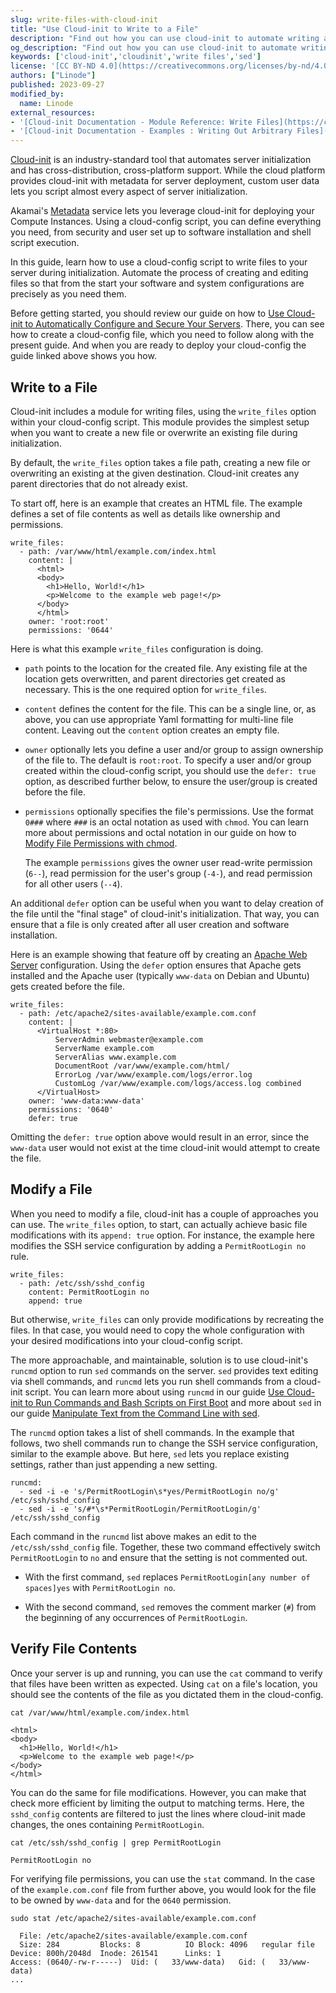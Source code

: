 ```yaml
---
slug: write-files-with-cloud-init
title: "Use Cloud-init to Write to a File"
description: "Find out how you can use cloud-init to automate writing and modifying files during your new servers' initialization."
og_description: "Find out how you can use cloud-init to automate writing and modifying files during your new servers' initialization."
keywords: ['cloud-init','cloudinit','write files','sed']
license: '[CC BY-ND 4.0](https://creativecommons.org/licenses/by-nd/4.0)'
authors: ["Linode"]
published: 2023-09-27
modified_by:
  name: Linode
external_resources:
- '[Cloud-init Documentation - Module Reference: Write Files](https://cloudinit.readthedocs.io/en/latest/reference/modules.html#write-files)'
- '[Cloud-init Documentation - Examples : Writing Out Arbitrary Files](https://cloudinit.readthedocs.io/en/latest/reference/examples.html#writing-out-arbitrary-files)'
---
```


[Cloud-init](https://cloudinit.readthedocs.io/en/latest/index.html) is an industry-standard tool that automates server initialization and has cross-distribution, cross-platform support. While the cloud platform provides cloud-init with metadata for server deployment, custom user data lets you script almost every aspect of server initialization.

Akamai's [Metadata](/docs/products/compute/compute-instances/guides/metadata/) service lets you leverage cloud-init for deploying your Compute Instances. Using a cloud-config script, you can define everything you need, from security and user set up to software installation and shell script execution.

In this guide, learn how to use a cloud-config script to write files to your server during initialization. Automate the process of creating and editing files so that from the start your software and system configurations are precisely as you need them.

Before getting started, you should review our guide on how to [Use Cloud-init to Automatically Configure and Secure Your Servers](/docs/guides/configure-and-secure-servers-with-cloud-init/). There, you can see how to create a cloud-config file, which you need to follow along with the present guide. And when you are ready to deploy your cloud-config the guide linked above shows you how.

## Write to a File

Cloud-init includes a module for writing files, using the `write_files` option within your cloud-config script. This module provides the simplest setup when you want to create a new file or overwrite an existing file during initialization.

By default, the `write_files` option takes a file path, creating a new file or overwriting an existing at the given destination. Cloud-init creates any parent directories that do not already exist.

To start off, here is an example that creates an HTML file. The example defines a set of file contents as well as details like ownership and permissions.

```file {title="cloud-config.yaml" lang="yaml"}
write_files:
  - path: /var/www/html/example.com/index.html
    content: |
      <html>
      <body>
        <h1>Hello, World!</h1>
        <p>Welcome to the example web page!</p>
      </body>
      </html>
    owner: 'root:root'
    permissions: '0644'
```

Here is what this example `write_files` configuration is doing.

- `path` points to the location for the created file. Any existing file at the location gets overwritten, and parent directories get created as necessary. This is the one required option for `write_files`.

- `content` defines the content for the file. This can be a single line, or, as above, you can use appropriate Yaml formatting for multi-line file content. Leaving out the `content` option creates an empty file.

- `owner` optionally lets you define a user and/or group to assign ownership of the file to. The default is `root:root`. To specify a user and/or group created within the cloud-config script, you should use the `defer: true` option, as described further below, to ensure the user/group is created before the file.

- `permissions` optionally specifies the file's permissions. Use the format `0###` where `###` is an octal notation as used with `chmod`. You can learn more about permissions and octal notation in our guide on how to [Modify File Permissions with chmod](/docs/guides/modify-file-permissions-with-chmod/#using-octal-notation-syntax-with-chmod).

    The example `permissions` gives the owner user read-write permission (`6--`), read permission for the user's group (`-4-`), and read permission for all other users (`--4`).

An additional `defer` option can be useful when you want to delay creation of the file until the "final stage" of cloud-init's initialization. That way, you can ensure that a file is only created after all user creation and software installation.

Here is an example showing that feature off by creating an [Apache Web Server](/docs/guides/how-to-install-apache-web-server-ubuntu-18-04/) configuration. Using the `defer` option ensures that Apache gets installed and the Apache user (typically `www-data` on Debian and Ubuntu) gets created before the file.

```file {title="cloud-config.yaml" lang="yaml"}
write_files:
  - path: /etc/apache2/sites-available/example.com.conf
    content: |
      <VirtualHost *:80>
          ServerAdmin webmaster@example.com
          ServerName example.com
          ServerAlias www.example.com
          DocumentRoot /var/www/example.com/html/
          ErrorLog /var/www/example.com/logs/error.log
          CustomLog /var/www/example.com/logs/access.log combined
      </VirtualHost>
    owner: 'www-data:www-data'
    permissions: '0640'
    defer: true
```

Omitting the `defer: true` option above would result in an error, since the `www-data` user would not exist at the time cloud-init would attempt to create the file.

## Modify a File

When you need to modify a file, cloud-init has a couple of approaches you can use. The `write_files` option, to start, can actually achieve basic file modifications with its `append: true` option. For instance, the example here modifies the SSH service configuration by adding a `PermitRootLogin no` rule.

```file {title="cloud-config.yaml" lang="yaml"}
write_files:
  - path: /etc/ssh/sshd_config
    content: PermitRootLogin no
    append: true
```

But otherwise, `write_files` can only provide modifications by recreating the files. In that case, you would need to copy the whole configuration with your desired modifications into your cloud-config script.

The more approachable, and maintainable, solution is to use cloud-init's `runcmd` option to run `sed` commands on the server. `sed` provides text editing via shell commands, and `runcmd` lets you run shell commands from a cloud-init script. You can learn more about using `runcmd` in our guide [Use Cloud-init to Run Commands and Bash Scripts on First Boot](/docs/guides/run-shell-commands-with-cloud-init/) and more about `sed` in our guide [Manipulate Text from the Command Line with sed](/docs/guides/manipulate-text-from-the-command-line-with-sed/).

The `runcmd` option takes a list of shell commands. In the example that follows, two shell commands run to change the SSH service configuration, similar to the example above. But here, `sed` lets you replace existing settings, rather than just appending a new setting.

```file {title="cloud-config.yaml" lang="yaml"}
runcmd:
  - sed -i -e 's/PermitRootLogin\s*yes/PermitRootLogin no/g' /etc/ssh/sshd_config
  - sed -i -e 's/#*\s*PermitRootLogin/PermitRootLogin/g' /etc/ssh/sshd_config
```

Each command in the `runcmd` list above makes an edit to the `/etc/ssh/sshd_config` file. Together, these two command effectively switch `PermitRootLogin` to `no` and ensure that the setting is not commented out.

- With the first command, `sed` replaces `PermitRootLogin[any number of spaces]yes` with `PermitRootLogin no`.

- With the second command, `sed` removes the comment marker (`#`) from the beginning of any occurrences of `PermitRootLogin`.

## Verify File Contents

Once your server is up and running, you can use the `cat` command to verify that files have been written as expected. Using `cat` on a file's location, you should see the contents of the file as you dictated them in the cloud-config.

```command
cat /var/www/html/example.com/index.html
```

```output
<html>
<body>
  <h1>Hello, World!</h1>
  <p>Welcome to the example web page!</p>
</body>
</html>
```

You can do the same for file modifications. However, you can make that check more efficient by limiting the output to matching terms. Here, the `sshd_config` contents are filtered to just the lines where cloud-init made changes, the ones containing `PermitRootLogin`.

```command
cat /etc/ssh/sshd_config | grep PermitRootLogin
```

```output
PermitRootLogin no
```

For verifying file permissions, you can use the `stat` command. In the case of the `example.com.conf` file from further above, you would look for the file to be owned by `www-data` and for the `0640` permission.

```command
sudo stat /etc/apache2/sites-available/example.com.conf
```

```output
  File: /etc/apache2/sites-available/example.com.conf
  Size: 284       	Blocks: 8          IO Block: 4096   regular file
Device: 800h/2048d	Inode: 261541      Links: 1
Access: (0640/-rw-r-----)  Uid: (   33/www-data)   Gid: (   33/www-data)
...
```
